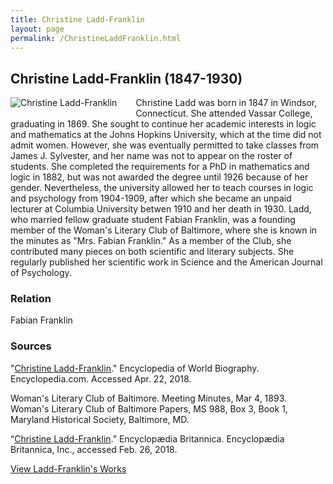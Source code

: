 ```yaml
---
title: Christine Ladd-Franklin
layout: page
permalink: /ChristineLaddFranklin.html
---
```


## Christine Ladd-Franklin (1847-1930)
<div style="float: left;padding-right: 30px;padding-bottom: 15px;"><img src="https://wlcb.github.io/archive/assets/img/ChristineLaddFranklin.jpg" alt="Christine Ladd-Franklin"></div>

Christine Ladd was born in 1847 in Windsor, Connecticut. She attended Vassar College, graduating in 1869. She sought to continue her academic interests in logic and mathematics at the Johns Hopkins University, which at the time did not admit women. However, she was eventually permitted to take classes from James J. Sylvester, and her name was not to appear on the roster of students. She completed the requirements for a PhD in mathematics and logic in 1882, but was not awarded the degree until 1926 because of her gender. Nevertheless, the university allowed her to teach courses in logic and psychology from 1904-1909, after which she became an unpaid lecturer at Columbia University betwen 1910 and her death in 1930. Ladd, who married fellow graduate student Fabian Franklin, was a founding member of the Woman's Literary Club of Baltimore, where she is known in the minutes as "Mrs. Fabian Franklin." As a member of the Club, she contributed many pieces on both scientific and literary subjects. She regularly published her scientific work in Science and the American Journal of Psychology. 

### Relation
Fabian Franklin

### Sources
"[Christine Ladd-Franklin](http://www.encyclopedia.com/history/encyclopedias-almanacs-transcripts-and-maps/christine-ladd-franklin)." Encyclopedia of World Biography. Encyclopedia.com. Accessed Apr. 22, 2018.

Woman's Literary Club of Baltimore. Meeting Minutes, Mar 4, 1893. Woman's Literary Club of Baltimore Papers, MS 988, Box 3, Book 1, Maryland Historical Society, Baltimore, MD. 

“[Christine Ladd-Franklin](http://www.britannica.com/biography/Christine-Ladd-Franklin).” Encyclopædia Britannica. Encyclopædia Britannica, Inc., accessed Feb. 26, 2018.

[View Ladd-Franklin's Works](https://wlcb.github.io/archive/browse.html#franklin)
